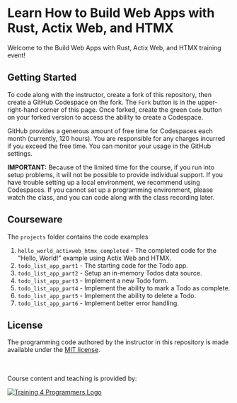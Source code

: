 # Learn How to Build Web Apps with Rust, Actix Web, and HTMX  

Welcome to the Build Web Apps with Rust, Actix Web, and HTMX training event!

## Getting Started

To code along with the instructor, create a fork of this repository, then create a GitHub Codespace on the fork. The `Fork` button is in the upper-right-hand corner of this page. Once forked, create the green `Code` button on your forked version to access the ability to create a Codespace.

GitHub provides a generous amount of free time for Codespaces each month (currently, 120 hours). You are responsible for any charges incurred if you exceed the free time. You can monitor your usage in the GitHub settings.

**IMPORTANT:** Because of the limited time for the course, if you run into setup problems, it will not be possible to provide individual support. If you have trouble setting up a local environment, we recommend using Codespaces. If you cannot set up a programming environment, please watch the class, and you can code along with the class recording later.

## Courseware

The `projects` folder contains the code examples

1. `hello_world_actixweb_htmx_completed` - The completed code for the "Hello, World!" example using Actix Web and HTMX.
1. `todo_list_app_part1` - The starting code for the Todo app.
1. `todo_list_app_part2` - Setup an in-memory Todos data source.
1. `todo_list_app_part3` - Implement a new Todo form.
1. `todo_list_app_part4` - Implement the ability to mark a Todo as complete.
1. `todo_list_app_part5` - Implement the ability to delete a Todo.
1. `todo_list_app_part6` - Implement better error handling.

## License

The programming code authored by the instructor in this repository is made available under the [MIT license](LICENSE).

<br><br>
Course content and teaching is provided by:<br>

[![Training 4 Programmers Logo](https://imagedelivery.net/VKawrzTPdVOU6XYN26Rvmg/1d56b364-4858-4cc6-84d5-89e14ce8e100/public "Training 4 Programmers Logo")](https://www.training4programmers.com)
